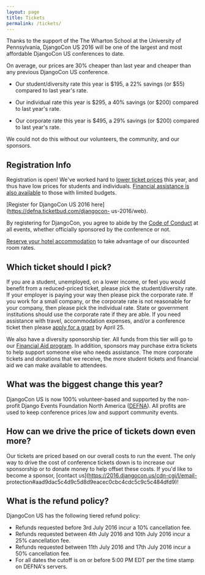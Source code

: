 ```yaml
---
layout: page
title: Tickets
permalink: /tickets/
---
```


Thanks to the support of the The Wharton School at the University of
Pennsylvania, DjangoCon US 2016 will be one of the largest and most affordable
DjangoCon US conferences to date.

On average, our prices are 30% cheaper than last year and cheaper than any
previous DjangoCon US conference.

  * Our student/diversity rate this year is $195, a 22% savings (or $55) compared to last year's rate.

  * Our individual rate this year is $295, a 40% savings (or $200) compared to last year's rate.

  * Our corporate rate this year is $495, a 29% savings (or $200) compared to last year's rate.

We could not do this without our volunteers, the community, and our sponsors.

## Registration Info

Registration is open! We've worked hard to [lower ticket
prices](https://2016.djangocon.us/blog/2016/03/18/what-difference-year-makes/)
this year, and thus have low prices for students and individuals. [Financial
assistance is also available](https://2016.djangocon.us/financialaid/) to
those with limited budgets.

[Register for DjangoCon US 2016 here](https://defna.ticketbud.com/djangocon-
us-2016/web).

By registering for DjangoCon, you agree to abide by the [Code of
Conduct](https://2016.djangocon.us/coc/) at all events, whether officially
sponsored by the conference or not.

[Reserve your hotel
accommodation](https://www.starwoodmeeting.com/Book/django) to take advantage
of our discounted room rates.

## Which ticket should I pick?

If you are a student, unemployed, on a lower income, or feel you would benefit
from a reduced-priced ticket, please pick the student/diversity rate. If your
employer is paying your way then please pick the corporate rate. If you work
for a small company, or the corporate rate is not reasonable for your company,
then please pick the individual rate. State or government institutions should
use the corporate rate if they are able. If you need assistance with travel,
accommodation expenses, and/or a conference ticket then please [apply for a
grant](https://2016.djangocon.us/financialaid) by April 25.

We also have a diversity sponsorship tier. All funds from this tier will go to
our [Financial Aid program](https://2016.djangocon.us/financialaid). In
addition, sponsors may purchase extra tickets to help support someone else who
needs assistance. The more corporate tickets and donations that we receive,
the more student tickets and financial aid we can make available to attendees.

## What was the biggest change this year?

DjangoCon US is now 100% volunteer-based and supported by the non-profit
Django Events Foundation North America ([DEFNA](http://www.defna.org/)). All
profits are used to keep conference prices low and support community events.

## How can we drive the price of tickets down even more?

Our tickets are priced based on our overall costs to run the event. The only
way to drive the cost of conference tickets down is to increase our
sponsorship or to donate money to help offset these costs. If you'd like to
become a sponsor, [contact us](https://2016.djangocon.us/cdn-cgi/l/email-
protection#aad9dac5c4d9c5d8d9eacec0cbc4cdc5c9c5c484dfd9)!

## What is the refund policy?

DjangoCon US has the following tiered refund policy:

  * Refunds requested before 3rd July 2016 incur a 10% cancellation fee.
  * Refunds requested between 4th July 2016 and 10th July 2016 incur a 25% cancellation fee.
  * Refunds requested between 11th July 2016 and 17th July 2016 incur a 50% cancellation fee.
  * For all dates the cutoff is on or before 5:00 PM EDT per the time stamp on DEFNA's servers.

